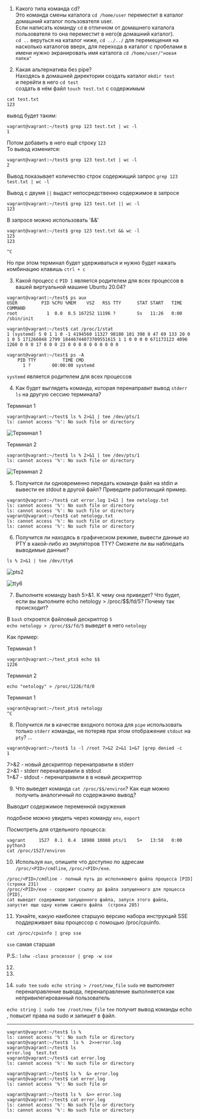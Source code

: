 1. Какого типа команда cd?   
Это команда смены каталога `cd /home/user` переместит в каталог домашний каталог пользователя user.  
Если написать команду `cd` в отличном от домашнего каталога пользователя то она переместит в него(в домашний каталог).  
`cd ..` веруться на каталог ниже, `cd ../../` для перемещения на насколько каталогов вверх, для перехода в каталог с пробелами в имени нужно экранировать имя каталога `cd /home/user/"новая папка"`  


2. Какая альтернатива без pipe?   
Находясь в домашней директории создать каталог `mkdir test`  
и перейти в него `cd test`  
создать в нём файл `touch test.txt` с содержимым  
```
cat test.txt   
123
```
вывод будет таким:  
```
vagrant@vagrant:~/test$ grep 123 test.txt | wc -l
1
```
Потом добавить в него ещё строку `123`  
То вывод изменится:   
```
vagrant@vagrant:~/test$ grep 123 test.txt | wc -l
2
```
Вывод показывает количество строк содержищий запрос `grep 123 test.txt | wc -l`  

Вывод с двумя `||` выдаст непосредственно содержимое в запросе
```
vagrant@vagrant:~/test$ grep 123 test.txt || wc -l
123

```
В запросе можно использовать '&&'  
```
vagrant@vagrant:~/test$ grep 123 test.txt && wc -l
123
123

^C
```
Но при этом терминал будет удерживаться и нужно будет нажать комбинацию клавишь `ctrl + c`   



3. Какой процесс с `PID 1` является родителем для всех процессов в вашей виртуальной машине Ubuntu 20.04?   

```
vagrant@vagrant:~/test$ ps aux
USER         PID %CPU %MEM    VSZ   RSS TTY      STAT START   TIME COMMAND
root           1  0.0  0.5 167252 11196 ?        Ss   11:26   0:00 /sbin/init

```
```
vagrant@vagrant:~/test$ cat /proc/1/stat
1 (systemd) S 0 1 1 0 -1 4194560 11327 98180 101 398 8 47 69 133 20 0 1 0 5 171266048 2799 18446744073709551615 1 1 0 0 0 0 671173123 4096 1260 0 0 0 17 0 0 0 23 0 0 0 0 0 0 0 0 0 0

```

```
vagrant@vagrant:~/test$ ps -A  
    PID TTY          TIME CMD  
      1 ?        00:00:00 systemd  
```



`systemd` является родителем для всех процессов  
   

4. Как будет выглядеть команда, которая перенаправит вывод `stderr ls` на другую сессию терминала?    

Терминал 1

```
vagrant@vagrant:~/test$ ls % 2>&1 | tee /dev/pts/1
ls: cannot access '%': No such file or directory

```

![Терминал 1](img/term1.png)

Терминал 2
```
vagrant@vagrant:~/test$ ls % 2>&1 | tee /dev/pts/1
ls: cannot access '%': No such file or directory

```

![Терминал 2](img/term2.png)



5. Получится ли одновременно передать команде файл на stdin и вывести ее stdout в другой файл? Приведите работающий пример.  

```
vagrant@vagrant:~/test$ cat error.log 1>&1 | tee netology.txt
ls: cannot access '%': No such file or directory
ls: cannot access '%': No such file or directory
vagrant@vagrant:~/test$ cat netology.txt 
ls: cannot access '%': No such file or directory
ls: cannot access '%': No such file or directory

```

6. Получится ли находясь в графическом режиме, вывести данные из PTY в какой-либо из эмуляторов TTY? Сможете ли вы наблюдать выводимые данные?

```
ls % 2>&1 | tee /dev/tty6 
```

![pts2](img/pts2.png)

![tty6](img/tty6.jpg)


7. Выполните команду bash 5>&1. К чему она приведет? Что будет, если вы выполните echo netology > /proc/$$/fd/5? Почему так происходит?

В `bash` откроется файловый дескриптор `5`  
`echo netology > /proc/$$/fd/5` выведет в него `netology`  

Как пример:

Терминал 1
```
vagrant@vagrant:~/test_pts$ echo $$
1226
```
Терминал 2
```
echo "netology" > /proc/1226/fd/0
```
Терминал 1
```
vagrant@vagrant:~/test_pts$ netology
^C
```

8.  Получится ли в качестве входного потока для `pipe` использовать только `stderr` команды, не потеряв при этом отображение `stdout` на `pty`? ...
```
vagrant@vagrant:~/test$ ls -l /root 7>&2 2>&1 1>&7 |grep denied -c 
1
```
7>&2 - новый дескриптор перенаправили в stderr   
2>&1 - stderr перенаправили в stdout   
1>&7 - stdout - перенаправили в в новый дескриптор  

9. Что выведет команда `cat /proc/$$/environ`? Как еще можно получить аналогичный по содержанию вывод?

Выводит содержимое переменной окружения    

подобное можно увидеть через команду `env`, `export`

Посмотреть для отдельного процесса:  
```
vagrant     1527  0.1  0.4  18908 10080 pts/1    S+   13:58   0:00 python3
cat /proc/1527/environ
```

10. Используя `man`, опишите что доступно по адресам `/proc/<PID>/cmdline`, `/proc/<PID>/exe`. 

```
/proc/<PID>/cmdline - полный путь до исполняемого файла процесса [PID]  (строка 231)
/proc/<PID>/exe - содержит ссылку до файла запущенного для процесса [PID], 
cat выведет содержимое запущенного файла, запуск этого файла,  запустит еще одну копию самого файла  (строка 285)
```

11. Узнайте, какую наиболее старшую версию набора инструкций SSE поддерживает ваш процессор с помощью /proc/cpuinfo.  

```
cat /proc/cpuinfo | grep sse
```
`sse` самая старшая 

P.S.:
`lshw -class processor | grep -w sse`

12. 

13. 

14. `sudo tee`
`sudo echo string > /root/new_file`
`sudo` не выполняет перенаправление вывода, перенаправление выполняется как непривилегированный пользователь

`echo string | sudo tee /root/new_file`
`tee` получит вывод команды echo , повысит права на sudo и запишет в файл.





- - -

```
vagrant@vagrant:~/test$ ls %
ls: cannot access '%': No such file or directory
vagrant@vagrant:~/test$  ls %  2>>error.log
vagrant@vagrant:~/test$ ls
error.log  test.txt
vagrant@vagrant:~/test$ cat error.log 
ls: cannot access '%': No such file or directory
```

```
vagrant@vagrant:~/test$ ls %  &> error.log
vagrant@vagrant:~/test$ cat error.log 
ls: cannot access '%': No such file or 
```

```
vagrant@vagrant:~/test$ ls %  &>> error.log
vagrant@vagrant:~/test$ cat error.log 
ls: cannot access '%': No such file or directory
ls: cannot access '%': No such file or directory
```

